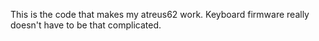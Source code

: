 This is the code that makes my atreus62 work. Keyboard firmware really doesn't have to be that complicated. 
